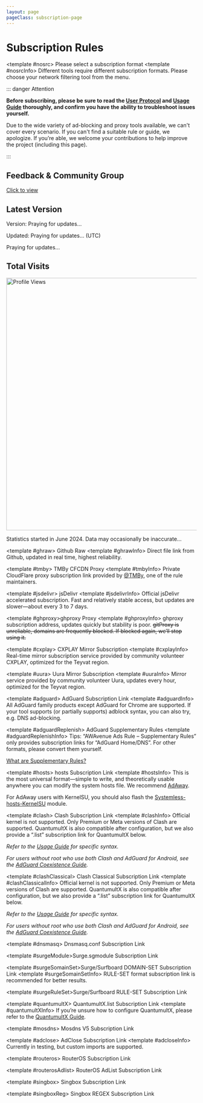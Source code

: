 ```yaml
---
layout: page
pageClass: subscription-page
---
```


# Subscription Rules

<SubscribeLinks>
  <!-- ### Subscription Source Information ### -->

  <!-- Default -->
  <template #nosrc> Please select a subscription format </template>
  <template #nosrcInfo>
  Different tools require different subscription formats. Please choose your network filtering tool from the menu.

  ::: danger Attention

  **Before subscribing, please be sure to read the [User Protocol](./Protocol.md) and [Usage Guide](./Knowledge) thoroughly, and confirm you have the ability to troubleshoot issues yourself.**

  Due to the wide variety of ad-blocking and proxy tools available, we can't cover every scenario. If you can't find a suitable rule or guide, we apologize. If you’re able, we welcome your contributions to help improve the project (including this page).

  :::

  ## Feedback & Community Group

  [Click to view](/Support.html)

  ## Latest Version

  <Version hidden>Changelog is provided by GitHub. If loading fails continuously, please try a different network environment.</Version>

  Version: <Version version>Praying for updates...</Version>

  Updated: <Version date>Praying for updates...</Version> (UTC)

  <Version info>Praying for updates...</Version>

  ## Total Visits

  <p align="left">
    <img src="https://count.getloli.com/get/@TG-Twiligh?theme=booru-helltaker" alt="Profile Views" width="666"/>
  </p>
  Statistics started in June 2024. Data may occasionally be inaccurate...
  </template>

  <!-- Github Raw -->
  <template #ghraw> Github Raw </template>
  <template #ghrawInfo>
  Direct file link from Github, updated in real time, highest reliability.
  </template>

  <!-- TMBy CDN Proxy -->
  <template #tmby> TMBy CFCDN Proxy </template>
  <template #tmbyInfo>
  Private CloudFlare proxy subscription link provided by [@TMBy](https://github.com/tmby), one of the rule maintainers.
  </template>

  <!-- jsDelivr -->
  <template #jsdelivr> jsDelivr </template>
  <template #jsdelivrInfo>
  Official jsDelivr accelerated subscription. Fast and relatively stable access, but updates are slower—about every 3 to 7 days.
  </template>

  <template #ghproxy>ghproxy Proxy</template>
  <template #ghproxyInfo>
  ghproxy subscription address, updates quickly but stability is poor. ~~gitProxy is unreliable, domains are frequently blocked. If blocked again, we’ll stop using it.~~
  </template>

  <!-- CXPLAY -->
  <template #cxplay> CXPLAY Mirror Subscription </template>
  <template #cxplayInfo>
  Real-time mirror subscription service provided by community volunteer CXPLAY, optimized for the Teyvat region.
  </template>

  <!-- Uura -->
  <template #uura> Uura Mirror Subscription </template>
  <template #uuraInfo>
  Mirror service provided by community volunteer Uura, updates every hour, optimized for the Teyvat region.
  </template>

  <!-- ### Tool Information ### -->

  <!-- AdGuard -->
  <template #adguard> AdGuard Subscription Link </template>
  <template #adguardInfo> All AdGuard family products except AdGuard for Chrome are supported. If your tool supports (or partially supports) adblock syntax, you can also try, e.g. DNS ad-blocking. </template>

  <!-- AdGuard Supplementary Rules -->
  <template #adguardReplenish> AdGuard Supplementary Rules </template>
  <template #adguardReplenishInfo>
  Tips: “AWAvenue Ads Rule – Supplementary Rules” only provides subscription links for “AdGuard Home/DNS”. For other formats, please convert them yourself.

  [What are Supplementary Rules?](https://github.com/TG-Twilight/AWAvenue-Ads-Rule/blob/main/assets/README_Update.md#:~:text=%E6%96%B0%E5%A2%9E%EF%BC%9CAWAvenue%2DAds%2DRule%2DReplenish%E2%80%9D%EF%BC%8C%E7%A7%8B%E9%A3%8E%E5%B9%BF%E5%91%8A%E8%A7%84%E5%88%99%E7%9A%84%E8%A1%A5%E5%85%85%E8%A7%84%E5%88%99%EF%BC%8C%E6%AD%A4%E8%A7%84%E5%88%99%E5%8C%85%E5%90%AB%E4%B8%80%E4%BA%9B%E8%BE%83%E4%B8%BA%E6%BF%80%E8%BF%9B%E7%9A%84%E8%A2%AB%E6%8B%A6%E6%88%AA%E5%9F%9F%E5%90%8D%EF%BC%88%E6%BF%80%E8%BF%9B%E7%A8%8B%E5%BA%A6%E8%BF%9C%E8%BF%9C%E4%B8%8D%E5%A6%82%E2%80%9CAWAvenue%2DAds%2DRule%2DStrict%E6%BF%80%E8%BF%9B%E7%89%88%E2%80%9D%EF%BC%89%EF%BC%8C%E4%B8%94%E6%AF%8F%E4%B8%AA%E9%83%BD%E9%85%8D%E6%9C%89%E7%9B%B8%E5%85%B3%E7%9A%84%E8%AF%B4%E6%98%8E%E3%80%82%E8%BF%99%E4%BA%9B%E5%9F%9F%E5%90%8D%E9%80%9A%E5%B8%B8%E6%9D%A5%E8%AE%B2%E4%B8%8D%E4%BC%9A%E5%A4%AA%E5%BD%B1%E5%93%8D%E4%BD%A0%E7%BD%91%E7%BB%9C%E7%9A%84%E6%AD%A3%E5%B8%B8%E4%BD%BF%E7%94%A8%EF%BC%8C%E4%BD%86%E8%BF%98%E6%98%AF%E4%B8%BA%E6%9C%89%E9%9C%80%E8%A6%81%E7%9A%84%E4%BA%BA%E6%8F%90%E4%BE%9B%E4%BA%86%E4%B8%80%E4%B8%AA%E9%80%89%E6%8B%A9%EF%BC%8C%E4%BD%A0%E5%8F%AF%E4%BB%A5%E8%87%AA%E7%94%B1%E9%80%89%E6%8B%A9%E6%98%AF%E5%90%A6%E8%AE%A2%E9%98%85%E3%80%82)
  </template>

  <!-- hosts -->
  <template #hosts> hosts Subscription Link </template>
  <template #hostsInfo>
  This is the most universal format—simple to write, and theoretically usable anywhere you can modify the system hosts file. We recommend [AdAway](https://adaway.org/).

  For AdAway users with KernelSU, you should also flash the [Systemless-hosts-KernelSU](https://github.com/symbuzzer/systemless-hosts-KernelSU-module) module.
  </template>

  <!-- Clash -->
  <template #clash> Clash Subscription Link </template>
  <template #clashInfo>
  Official kernel is not supported. Only Premium or Meta versions of Clash are supported. QuantumultX is also compatible after configuration, but we also provide a “.list” subscription link for QuantumultX below.

  *Refer to the [Usage Guide](./Knowledge) for specific syntax.*

  *For users without root who use both Clash and AdGuard for Android, see the [AdGuard Coexistence Guide](https://awavenue.top/Coexist.html).*
  </template>

  <!-- Clash Classical -->
  <template #clashClassical> Clash Classical Subscription Link </template>
  <template #clashClassicalInfo>
  Official kernel is not supported. Only Premium or Meta versions of Clash are supported. QuantumultX is also compatible after configuration, but we also provide a “.list” subscription link for QuantumultX below.

  *Refer to the [Usage Guide](./Knowledge) for specific syntax.*

  *For users without root who use both Clash and AdGuard for Android, see the [AdGuard Coexistence Guide](https://awavenue.top/Coexist.html).*
  </template>

  <!-- dnsmasq -->
  <template #dnsmasq> Dnsmasq.conf Subscription Link </template>

  <!-- Surge Module -->
  <template #surgeModule>Surge.sgmodule Subscription Link </template>

  <!-- Surge/Surfboard DOMAIN-SET -->
  <template #surgeSomainSet>Surge/Surfboard DOMAIN-SET Subscription Link </template>
  <template #surgeSomainSetInfo> RULE-SET format subscription link is recommended for better results. </template>

  <!-- Surge/Surfboard RULE-SET -->
  <template #surgeRuleSet>Surge/Surfboard RULE-SET Subscription Link </template>

  <template #quantumultX> QuantumultX.list Subscription Link </template>
  <template #quantumultXInfo> If you’re unsure how to configure QuantumultX, please refer to the <a href="./QuantumultX.html">QuantumultX Guide</a>. </template>

  <!-- Mosdns V5 -->
  <template #mosdns> Mosdns V5 Subscription Link </template>

  <!-- AdClose rule -->
  <template #adclose> AdClose Subscription Link </template>
  <template #adcloseInfo> Currently in testing, but custom imports are supported. </template>

  <!-- RouterOS -->
  <template #routeros> RouterOS Subscription Link </template>

  <!-- RouterOS AdList -->
  <template #routerosAdlist> RouterOS AdList Subscription Link </template>

  <!-- Singbox -->
  <template #singbox> Singbox Subscription Link </template>

  <!-- Singbox REGEX -->
  <template #singboxReg> Singbox REGEX Subscription Link </template>
</SubscribeLinks>
